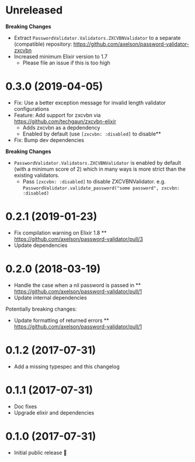 # Unreleased

**Breaking Changes**
* Extract `PasswordValidator.Validators.ZXCVBNValidator` to a separate (compatible) repository: https://github.com/axelson/password-validator-zxcvbn
* Increased minimum Elixir version to 1.7
  * Please file an issue if this is too high

# 0.3.0 (2019-04-05)

* Fix: Use a better exception message for invalid length validator configurations
* Feature: Add support for zxcvbn via https://github.com/techgaun/zxcvbn-elixir
  * Adds zxcvbn as a depdendency
  * Enabled by default (use `[zxcvbn: :disabled]` to disable**
* Fix: Bump dev dependencies

**Breaking Changes**
* `PasswordValidator.Validators.ZXCVBNValidator` is enabled by default (with a
  minimum score of 2) which in many ways is more strict than the existing
  validators.
  * Pass `[zxcvbn: :disabled]` to disable ZXCVBNValidator. e.g.
    `PasswordValidator.validate_password("some password", zxcvbn: :disabled)`

# 0.2.1 (2019-01-23)

* Fix compilation warning on Elixir 1.8
** https://github.com/axelson/password-validator/pull/3
* Update dependencies

# 0.2.0 (2018-03-19)

* Handle the case when a nil password is passed in
** https://github.com/axelson/password-validator/pull/1
* Update internal dependencies

Potentially breaking changes:
* Update formatting of returned errors
** https://github.com/axelson/password-validator/pull/1

# 0.1.2 (2017-07-31)

* Add a missing typespec and this changelog

# 0.1.1 (2017-07-31)

* Doc fixes
* Upgrade elixir and dependencies

# 0.1.0 (2017-07-31)

* Initial public release 🎉
